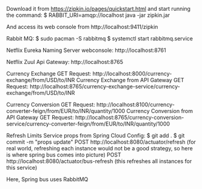 
Download it from https://zipkin.io/pages/quickstart.html and start running the command:
$ RABBIT_URI=amqp://localhost java -jar zipkin.jar

And access its web console from http://localhost:9411/zipkin

Rabbit MQ:
$ sudo pacman -S rabbitmq
$ systemctl start rabbitmq.service

Netflix Eureka Naming Server webconsole: http://localhost:8761

Netflix Zuul Api Gateway: http://localhost:8765

Currency Exchange GET Request: http://localhost:8000/currency-exchange/from/USD/to/INR
Currency Exchange from API Gateway GET Request: http://localhost:8765/currency-exchange-service/currency-exchange/from/USD/to/INR

Currency Conversion GET Request: http://localhost:8100/currency-converter-feign/from/EUR/to/INR/quantity/1000
Currency Conversion from API Gateway GET Request: http://localhost:8765/currency-conversion-service/currency-converter-feign/from/EUR/to/INR/quantity/1000

Refresh Limits Service props from Spring Cloud Config:
$ git add .
$ git commit -m "props update"
POST http://localhost:8080/actuator/refresh (for real world, refreshing each instance would not be a good strategy, so here is where spring bus comes into picture)
POST http://localhost:8080/actuator/bus-refresh (this refreshes all instances for this service)

Here, Spring bus uses RabbitMQ